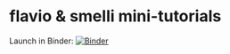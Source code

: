 

# flavio & smelli mini-tutorials

Launch in Binder:
[![Binder](https://mybinder.org/badge.svg)](https://mybinder.org/v2/gh/DavidMStraub/flavio-smelli-mini-tutorials/master?filepath=flavio.ipynb)
